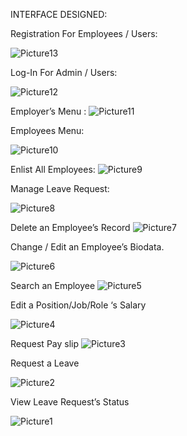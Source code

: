 INTERFACE DESIGNED:

Registration For Employees / Users: 
 
![Picture13](https://github.com/Rumaisa1054/Employee-Management-System-Netbeans/assets/105513477/df6e1e6a-329e-4e8a-ac6a-7b1e6584dda9)


Log-In For Admin / Users:
 
![Picture12](https://github.com/Rumaisa1054/Employee-Management-System-Netbeans/assets/105513477/86f04b72-c30b-4ae6-bcec-4ae58368000d)

Employer’s  Menu : 
![Picture11](https://github.com/Rumaisa1054/Employee-Management-System-Netbeans/assets/105513477/f3fcf591-ea1a-4552-923f-ec08aa322810)
 
Employees Menu:
 
![Picture10](https://github.com/Rumaisa1054/Employee-Management-System-Netbeans/assets/105513477/ab8cb8eb-fffe-4046-ac5a-cd528b8e302f)


Enlist All Employees:
![Picture9](https://github.com/Rumaisa1054/Employee-Management-System-Netbeans/assets/105513477/918fdf0a-985c-4bc3-a4c2-3d2caa960487)
 
Manage Leave Request:
 
![Picture8](https://github.com/Rumaisa1054/Employee-Management-System-Netbeans/assets/105513477/f4ec89bf-51a5-48c8-9d60-a1a499e5c99d)

Delete an Employee’s Record
![Picture7](https://github.com/Rumaisa1054/Employee-Management-System-Netbeans/assets/105513477/c763bbcc-e54a-473f-82c2-e9883be726b9)
 
Change / Edit an Employee’s Biodata.
 
![Picture6](https://github.com/Rumaisa1054/Employee-Management-System-Netbeans/assets/105513477/7c4c5bd1-f816-4009-8745-d9f33dfeed5f)

Search an Employee
![Picture5](https://github.com/Rumaisa1054/Employee-Management-System-Netbeans/assets/105513477/5becfbb1-4768-437e-b5c5-e6aa383a9107)
 
Edit a Position/Job/Role ‘s Salary
 
![Picture4](https://github.com/Rumaisa1054/Employee-Management-System-Netbeans/assets/105513477/4635def3-b3b3-479f-9af1-2a6d2144c431)

Request Pay slip
![Picture3](https://github.com/Rumaisa1054/Employee-Management-System-Netbeans/assets/105513477/acabfc3b-0b07-4dc5-8bbb-7bb634443d50)
 
Request a Leave
 
![Picture2](https://github.com/Rumaisa1054/Employee-Management-System-Netbeans/assets/105513477/c8f9e3b0-af48-4709-9d33-dfe309d1e6ec)


View Leave Request’s Status
 
![Picture1](https://github.com/Rumaisa1054/Employee-Management-System-Netbeans/assets/105513477/3470b355-4693-4394-9207-da2d53423127)
